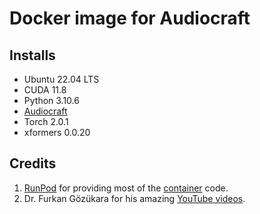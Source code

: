 # Docker image for Audiocraft

## Installs

* Ubuntu 22.04 LTS
* CUDA 11.8
* Python 3.10.6
* [Audiocraft](
  https://github.com/facebookresearch/audiocraft)
* Torch 2.0.1
* xformers 0.0.20

## Credits

1. [RunPod](https://www.runpod.io/) for providing most
   of the [container](https://github.com/runpod/containers) code.
2. Dr. Furkan Gözükara for his amazing
   [YouTube videos](https://www.youtube.com/@SECourses/videos]).